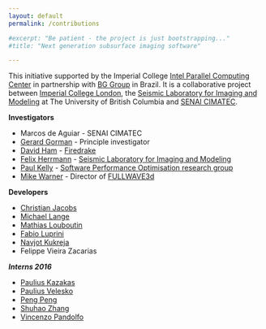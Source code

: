 ```yaml
---
layout: default
permalink: /contributions

#excerpt: "Be patient - the project is just bootstrapping..."
#title: "Next generation subsurface imaging software"

---
```


This initiative supported by the Imperial College [Intel Parallel Computing
Center](https://software.intel.com/en-us/ipcc) in partnership with [BG
Group](http://www.bg-group.com/) in Brazil. It is a collaborative project
between [Imperial College London](http://www.imperial.ac.uk), the [Seismic
Laboratory for Imaging and Modeling](https://www.slim.eos.ubc.ca) at The
University of British Columbia and [SENAI
CIMATEC](http://portais.fieb.org.br/senai/senai-na-sua-cidade/salvador/cimatec.html).

**Investigators**

* Marcos de Aguiar  - SENAI CIMATEC
* [Gerard Gorman](http://www.imperial.ac.uk/people/g.gorman) - Principle investigator
* [David Ham](http://www.imperial.ac.uk/people/david.ham) - [Firedrake](http://firedrakeproject.org)
* [Felix Herrmann](https://www.slim.eos.ubc.ca/felix) - [Seismic Laboratory for Imaging and Modeling](https://www.slim.eos.ubc.ca)
* [Paul Kelly](http://www.doc.ic.ac.uk/~phjk/) - [Software Performance Optimisation research group](https://spo.doc.ic.ac.uk/twiki/bin/view.cgi/External)
* [Mike Warner](http://www.imperial.ac.uk/people/m.warner) - Director of [FULLWAVE3d](http://fullwave3d.github.io/)

**Developers**

* [Christian Jacobs](http://www.christianjacobs.uk)
* [Michael Lange](http://www.imperial.ac.uk/people/michael.lange)
* [Mathias Louboutin](https://www.slim.eos.ubc.ca/content/mathias-louboutin)
* [Fabio Luprini](https://www.doc.ic.ac.uk/~fl1612)
* [Navjot Kukreja](https://github.com/navjotk)
* Felippe Vieira Zacarias

***Interns 2016***

* [Paulius Kazakas](https://github.com/sheino)
* [Paulius Velesko](https://github.com/pvelesko)
* [Peng Peng](https://github.com/pp1336)
* [Shuhao Zhang](https://github.com/Richard-zhang)
* [Vincenzo Pandolfo](https://github.com/vincepandolfo)
